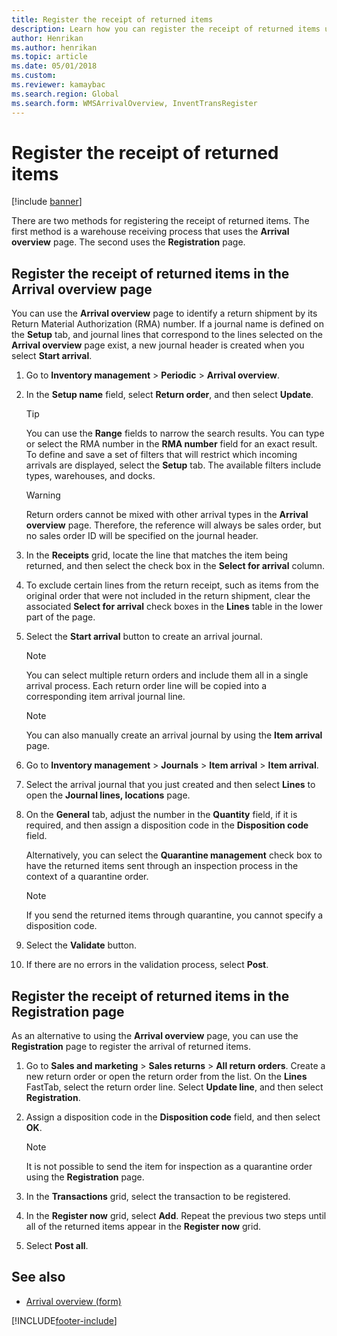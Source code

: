 ```yaml
---
title: Register the receipt of returned items
description: Learn how you can register the receipt of returned items using the Arrival overview page or the Registration page, including a step-by-step process.
author: Henrikan
ms.author: henrikan
ms.topic: article
ms.date: 05/01/2018
ms.custom: 
ms.reviewer: kamaybac
ms.search.region: Global 
ms.search.form: WMSArrivalOverview, InventTransRegister
---
```


# Register the receipt of returned items

[!include [banner](../includes/banner.md)]

There are two methods for registering the receipt of returned items. The first method is a warehouse receiving process that uses the **Arrival overview** page. The second uses the **Registration** page.

## Register the receipt of returned items in the Arrival overview page

You can use the **Arrival overview** page to identify a return shipment by its Return Material Authorization (RMA) number. If a journal name is defined on the **Setup** tab, and journal lines that correspond to the lines selected on the **Arrival overview** page exist, a new journal header is created when you select **Start arrival**.

1. Go to **Inventory management** \> **Periodic** \> **Arrival overview**.

1. In the **Setup name** field, select **Return order**, and then select **Update**.

    > [!TIP]
    > You can use the **Range** fields to narrow the search results. You can type or select the RMA number in the **RMA number** field for an exact result. To define and save a set of filters that will restrict which incoming arrivals are displayed, select the **Setup** tab. The available filters include types, warehouses, and docks.

    > [!WARNING]
    > Return orders cannot be mixed with other arrival types in the **Arrival overview** page. Therefore, the reference will always be sales order, but no sales order ID will be specified on the journal header.

1. In the **Receipts** grid, locate the line that matches the item being returned, and then select the check box in the **Select for arrival** column.

1. To exclude certain lines from the return receipt, such as items from the original order that were not included in the return shipment, clear the associated **Select for arrival** check boxes in the **Lines** table in the lower part of the page.

1. Select the **Start arrival** button to create an arrival journal.

    > [!NOTE]
    > You can select multiple return orders and include them all in a single arrival process. Each return order line will be copied into a corresponding item arrival journal line.

    > [!NOTE]
    > You can also manually create an arrival journal by using the **Item arrival** page.

1. Go to **Inventory management** \> **Journals** \> **Item arrival** \> **Item arrival**.

1. Select the arrival journal that you just created and then select **Lines** to open the **Journal lines, locations** page.

1. On the **General** tab, adjust the number in the **Quantity** field, if it is required, and then assign a disposition code in the **Disposition code** field.

    Alternatively, you can select the **Quarantine management** check box to have the returned items sent through an inspection process in the context of a quarantine order.

    > [!NOTE]
    > If you send the returned items through quarantine, you cannot specify a disposition code.

1. Select the **Validate** button.

1. If there are no errors in the validation process, select **Post**.

## Register the receipt of returned items in the Registration page

As an alternative to using the **Arrival overview** page, you can use the **Registration** page to register the arrival of returned items.

1. Go to **Sales and marketing** \> **Sales returns** \> **All return orders**. Create a new return order or open the return order from the list. On the **Lines** FastTab, select the return order line. Select **Update line**, and then select **Registration**.

1. Assign a disposition code in the **Disposition code** field, and then select **OK**.

    > [!NOTE]
    > It is not possible to send the item for inspection as a quarantine order using the **Registration** page.

1. In the **Transactions** grid, select the transaction to be registered.

1. In the **Register now** grid, select **Add**. Repeat the previous two steps until all of the returned items appear in the **Register now** grid.

1. Select **Post all**.

## See also

- [Arrival overview (form)](https://technet.microsoft.com/library/hh227654\(v=ax.60\))

[!INCLUDE[footer-include](../../includes/footer-banner.md)]